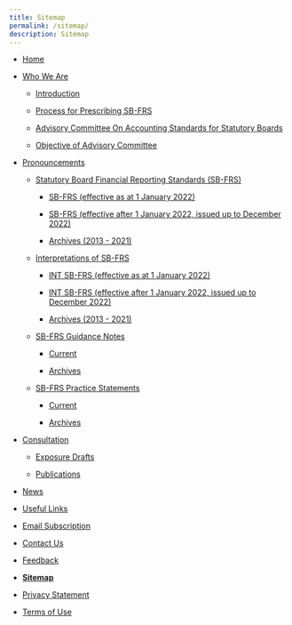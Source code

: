 ```yaml
---
title: Sitemap
permalink: /sitemap/
description: Sitemap
---
```

*   [Home]()
    
*   [Who We Are](/who-we-are)
    
    *   [Introduction](/who-we-are/introduction)
        
    *   [Process for Prescribing SB-FRS](/who-we-are/process-for-prescribing-sb-frs)
        
    *   [Advisory Committee On Accounting Standards for Statutory Boards](/who-we-are/advisory-committee-on-accounting-standards-for-statutory-boards)
        
    *   [Objective of Advisory Committee](/who-we-are/objectives-of-advisory-committee)
        
*   [Pronouncements](/pronouncements)
    
    *   [Statutory Board Financial Reporting Standards (SB-FRS)](/pronouncements/statutory-board-financial-reporting-standards-(sb-frs))
        
            
        *   [SB-FRS (effective as at 1 January 2022)](/pronouncements/sb-frs/effective-as-at-1-january-2022/)
                
        *   [SB-FRS (effective after 1 January 2022, issued up to December 2022)](/pronouncements/sb-frs/effective-after-1-january-2022-issued-up-to-december-2022/)
                
        *   [Archives (2013 - 2021)](/pronouncements/sb-frs/archives/)
            
                    
    *   [Interpretations of SB-FRS](/pronouncements/interpretations-of-sb-frs/)
            
        *   [INT SB-FRS (effective as at 1 January 2022)](/pronouncements/interpretations-of-sb-frs/effective-as-at-1-january-2022/)
                
        *   [INT SB-FRS (effective after 1 January 2022, issued up to December 2022)](/pronouncements/interpretations-of-sb-frs/effective-after-1-january-2022-issued-up-to-december-2022/)
                
        *   [Archives (2013 - 2021)](/pronouncements/interpretations-of-sb-frs/archives)
                    
    *   [SB-FRS Guidance Notes](/pronouncements/sb-frs-guidance-notes)
        
        *   [Current](/pronouncements/sb-frs-guidance-notes/current)
            
        *   [Archives](/pronouncements/sb-frs-guidance-notes/archives)
            
    *   [SB-FRS Practice Statements](/pronouncements/sb-frs-practice-statements)
        
        *   [Current](/pronouncements/sb-frs-practice-statements/current/)
            
        *   [Archives](/pronouncements/sb-frs-practice-statements/archives/)
            
*   [Consultation](/consultation)
    
    *   [Exposure Drafts](/consultation/exposure-drafts)
        
    *   [Publications](/consultation/publications)
        
*   [News](/news)
    
*   [Useful Links](/useful-links)
    
*   [Email Subscription](https://www.assb.gov.sg/email-subscription)
    
*   [Contact Us](/contact-us)
    
*   [Feedback](https://www.assb.gov.sg/feedback)
    
*   **[Sitemap](/sitemap)**
    
*   [Privacy Statement](/privacy-statement)
    
*   [Terms of Use](/terms-of-use)